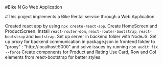 #Bike N Go Web Application

#This project implements a Bike Rental service through a Web Application

Created react app by using `npx create-react-app`.
Create HomeScreen and ProductScreen.
Install `react-router-dom`, `react-router-bootstrap`, `react-bootstrap` and `bootstrap`.
Set up server in backend folder with NodeJS.
Set up proxy for backend communication in package.json in frontend folder to "proxy" : "http://localhost:5000" and solve issues by running `npm audit fix --force`
Create components for Product and Rating
Use Card, Row and Col elements from react-bootstrap for better styles
